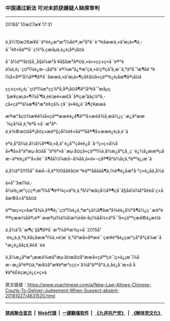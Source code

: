 ### 中国通过新法 可对未抓获嫌疑人缺席审判
------------------------

<div class="published">
 <span class="date" title="ä¸­å½æ¶é´">
  <time datetime="2018-10-27T17:31:38+08:00">
   2018å¹´10æ27æ¥ 17:31
  </time>
 </span>
</div>
<br/>
<div class="wsw">
 <p>
  ä¸­å½10æ26æ¥å¨äºéè¿æ°æ³ï¼åè®¸æ³åº­å¨è´ªèåææä¸»ä¹æ¡ä»¶ä¸­å¯¹è¢«åäººå¨ç¼ºå¸­çæåµä¸è¿è¡å®¡å¤ã
 </p>
 <p>
  å¨å½äººå¤§å¸¸å§ä¼æ³å·¥å§åæ³å®¤ä¸»ä»»çç±ç«å¨è®°èä¼ä¸è¡¨ç¤ºï¼è¿æ¬¡åäºè¯è®¼æ³ä¿®æ¹çä¸»è¦ç®çä¹ä¸æ¯ä¸ºäºå¯¹æ¶åè´ªèï¼å±å®³å½å®¶å®å¨åææä¸»ä¹æ¡ä»¶çå¢å¤å«çäººè¿è¡åæ¶å®¡å¤ã
 </p>
 <p>
  çç±ç«è¿è¡¨ç¤ºï¼æ°çç¼ºå¸­å®¡å¤å¶åº¦åªéå¯¹æåµç´§æ¥çæ¡ä»¶ï¼å¹¶ä¸éè¦æé«æ£å¯å®çæ¹åãç¼ºå¸­çå«çäººä¼æ¶å°æ³é¢çä¼ ç¥¨ä»¥ä¿è¯å¶ç¥ææã
 </p>
 <p>
  æ®æ°åç¤¾æ¥éï¼å«çäººææéè¿å¶äº²å±æéå¾å¸æä½¿ç¨æ¿åºææ´¾çå¾å¸ä¸ºèªå·±å¨æ³åº­ä¸è¾©æ¤ãå®¡å¤ç»æäº§çåï¼è¢«åäººåå®¶å±ææè¿è¡ä¸è¯ã
 </p>
 <p>
  èªä¸å°åï¼ä¸­å½å½å®¶ä¸»å¸­ä¹ è¿å¹³çåèè¿å¨å·²ç»ç±å½åå»¶å±å°äºæµ·å¤ãå¯¹äºèº«å¨æµ·å¤çå«çäººï¼ä¸­å½æ¿åºçå¸¸ç¨è¿½å¿ææ®µåæ¬äºéè¿äº²å±åè¯´å¶åå½ï¼æå¬å¼åå¸ä»ä»¬çå®¶åº­ä½åç­ä¸ªäººä¿¡æ¯ã
 </p>
 <p>
  ä¸­å½äº2015å¹´4æå¬å¸äº100åå¢å¤è´ªèäººåååãå¶ä¸­ï¼è¶è¿åæ°å·²ç»è¿åä¸­å½ã
 </p>
 <p>
  ä»å¹´3æï¼ä¸­å½éè¿æ°ççç®¡æ³ï¼å¹¶è®¾ç«äºä¸ä¸ªå¼ºæåçå½å®¶çå¯å§åä¼ï¼å°åèèå´ç±ååæ©å±å°åå¤ã
 </p>
 <p>
  äººæç»ç»åæ³å¾ä¸å®¶è¡¨ç¤ºï¼è¿ä¸ªæ°çä½å¶åæ³å¾éè¿å¼ºå¶ä½¿ç¨æäºè®®çææ¼åå®¡è®¯ææ®µï¼ä¾å¦æ½èåé·åç­ï¼åå¼±äºå¯¹å«çäººçæå©ä¿æ¤ã
 </p>
 <p>
  ä¸­å½ä¹å¨æ¶ç´§å¶å®å¨æ³ï¼å®æ¾ç»å¨2015å¹´éè¿ä¸ä¸ªä¸¥åçåææ³ï¼ä¸»è¦æ¯ä¸ºäºæå»å®æè¯´çæ¥èªåè¿çæ°çå°åºçä¼æ¯å°æ¿è¿åå­çä¸¥éå¨èã
 </p>
 <p>
  ä¸­å½æ¿åºæ²¡ææä¾æå³æµ·å¤æå¤å°ææå«çäººçè¯¦ç»ä¿¡æ¯ï¼åæ¬æ¿åºè®¤ä¸ºæå¤å°æ¥èªæ°ççç»´å¾å°äººå°ä¸­ä¸åé¿å¯æ±å å¥äºé£éçæ¿è¿ç»ç»ã
 </p>
 <p>
 </p>
</div>

原文链接：https://www.voachinese.com/a/New-Law-Allows-Chinese-Courts-To-Deliver-Judgement-When-Suspect-absent-20181027/4631520.html


------------------------
#### [禁闻聚合首页](https://github.com/gfw-breaker/banned-news/blob/master/README.md) &nbsp;|&nbsp; [Web代理](https://github.com/gfw-breaker/open-proxy/blob/master/README.md) &nbsp;|&nbsp;  [一键翻墙软件](https://github.com/gfw-breaker/nogfw/blob/master/README.md) &nbsp;|&nbsp; [《九评共产党》](https://github.com/gfw-breaker/9ping.md/blob/master/README.md#九评之一评共产党是什么) &nbsp;|&nbsp; [《解体党文化》](https://github.com/gfw-breaker/jtdwh.md/blob/master/README.md#绪论)